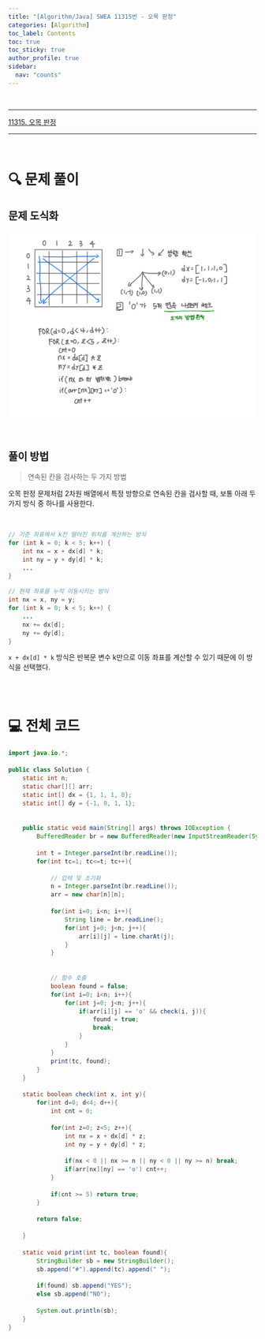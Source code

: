 ```yaml
---
title: "[Algorithm/Java] SWEA 11315번 - 오목 판정"
categories: [Algorithm]
toc_label: Contents
toc: true
toc_sticky: true
author_profile: true
sidebar:
  nav: "counts"
---
```


<br>

---

[11315. 오목 판정](https://swexpertacademy.com/main/code/problem/problemDetail.do?contestProbId=AXaSUPYqPYMDFASQ&)

---

<br>

# 🔍 문제 풀이

## 문제 도식화

![assets/images/2025/11315. 오목 판정.png](<../../../assets/images/2025/11315. 오목 판정.png>)

<br>

## 풀이 방법

> 연속된 칸을 검사하는 두 가지 방법

오목 판정 문제처럼 2차원 배열에서 특정 방향으로 연속된 칸을 검사할 때, 보통 아래 두 가지 방식 중 하나를 사용한다.

<br>

```java
// 기준 좌표에서 k칸 떨어진 위치를 계산하는 방식
for (int k = 0; k < 5; k++) {
    int nx = x + dx[d] * k;
    int ny = y + dy[d] * k;
    ...
}
```

```java
// 현재 좌표를 누적 이동시키는 방식
int nx = x, ny = y;
for (int k = 0; k < 5; k++) {
    ...
    nx += dx[d];
    ny += dy[d];
}
```

`x + dx[d] * k` 방식은 반복문 변수 k만으로 이동 좌표를 계산할 수 있기 때문에 이 방식을 선택했다.

<br><br>

# 💻 전체 코드

```java
import java.io.*;

public class Solution {
    static int n;
    static char[][] arr;
    static int[] dx = {1, 1, 1, 0};
    static int[] dy = {-1, 0, 1, 1};


    public static void main(String[] args) throws IOException {
        BufferedReader br = new BufferedReader(new InputStreamReader(System.in));

        int t = Integer.parseInt(br.readLine());
        for(int tc=1; tc<=t; tc++){

            // 입력 및 초기화
            n = Integer.parseInt(br.readLine());
            arr = new char[n][n];

            for(int i=0; i<n; i++){
                String line = br.readLine();
                for(int j=0; j<n; j++){
                    arr[i][j] = line.charAt(j);
                }
            }


            // 함수 호출
            boolean found = false;
            for(int i=0; i<n; i++){
                for(int j=0; j<n; j++){
                    if(arr[i][j] == 'o' && check(i, j)){
                        found = true;
                        break;
                    }
                }
            }
            print(tc, found);
        }
    }

    static boolean check(int x, int y){
        for(int d=0; d<4; d++){
            int cnt = 0;

            for(int z=0; z<5; z++){
                int nx = x + dx[d] * z;
                int ny = y + dy[d] * z;

                if(nx < 0 || nx >= n || ny < 0 || ny >= n) break;
                if(arr[nx][ny] == 'o') cnt++;
            }

            if(cnt >= 5) return true;
        }

        return false;

    }

    static void print(int tc, boolean found){
        StringBuilder sb = new StringBuilder();
        sb.append("#").append(tc).append(" ");

        if(found) sb.append("YES");
        else sb.append("NO");

        System.out.println(sb);
    }
}
```

<br>
